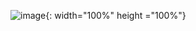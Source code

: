 ![image](https://user-images.githubusercontent.com/48341382/71476290-99f49500-2827-11ea-8b4d-ac5347345461.png){: width="100%" height ="100%"}
